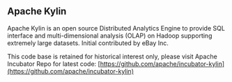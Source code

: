 Apache Kylin
------------

Apache Kylin is an open source Distributed Analytics Engine to provide SQL interface and multi-dimensional analysis (OLAP) on Hadoop supporting extremely large datasets.
Initial contributed by eBay Inc. 

This code base is retained for historical interest only, 
please visit Apache Incubator Repo for latest code: 
[https://github.com/apache/incubator-kylin](https://github.com/apache/incubator-kylin)
